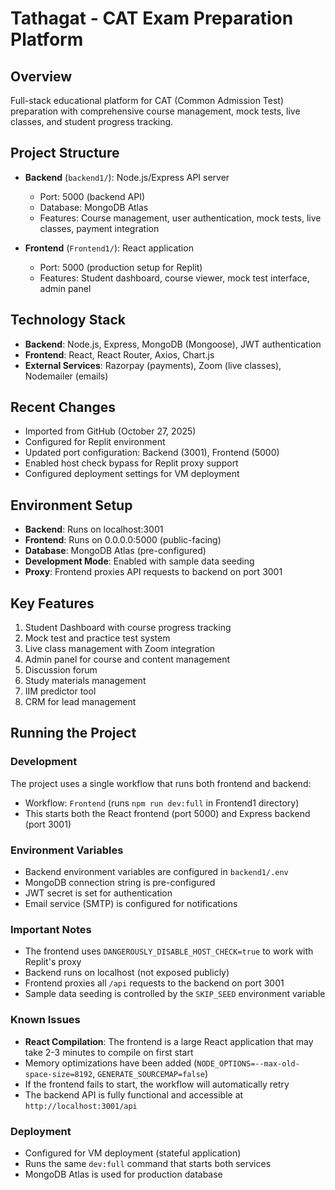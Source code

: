 # Tathagat - CAT Exam Preparation Platform

## Overview
Full-stack educational platform for CAT (Common Admission Test) preparation with comprehensive course management, mock tests, live classes, and student progress tracking.

## Project Structure
- **Backend** (`backend1/`): Node.js/Express API server
  - Port: 5000 (backend API)
  - Database: MongoDB Atlas
  - Features: Course management, user authentication, mock tests, live classes, payment integration
  
- **Frontend** (`Frontend1/`): React application
  - Port: 5000 (production setup for Replit)
  - Features: Student dashboard, course viewer, mock test interface, admin panel

## Technology Stack
- **Backend**: Node.js, Express, MongoDB (Mongoose), JWT authentication
- **Frontend**: React, React Router, Axios, Chart.js
- **External Services**: Razorpay (payments), Zoom (live classes), Nodemailer (emails)

## Recent Changes
- Imported from GitHub (October 27, 2025)
- Configured for Replit environment
- Updated port configuration: Backend (3001), Frontend (5000)
- Enabled host check bypass for Replit proxy support
- Configured deployment settings for VM deployment

## Environment Setup
- **Backend**: Runs on localhost:3001
- **Frontend**: Runs on 0.0.0.0:5000 (public-facing)
- **Database**: MongoDB Atlas (pre-configured)
- **Development Mode**: Enabled with sample data seeding
- **Proxy**: Frontend proxies API requests to backend on port 3001

## Key Features
1. Student Dashboard with course progress tracking
2. Mock test and practice test system
3. Live class management with Zoom integration
4. Admin panel for course and content management
5. Discussion forum
6. Study materials management
7. IIM predictor tool
8. CRM for lead management

## Running the Project

### Development
The project uses a single workflow that runs both frontend and backend:
- Workflow: `Frontend` (runs `npm run dev:full` in Frontend1 directory)
- This starts both the React frontend (port 5000) and Express backend (port 3001)

### Environment Variables
- Backend environment variables are configured in `backend1/.env`
- MongoDB connection string is pre-configured
- JWT secret is set for authentication
- Email service (SMTP) is configured for notifications

### Important Notes
- The frontend uses `DANGEROUSLY_DISABLE_HOST_CHECK=true` to work with Replit's proxy
- Backend runs on localhost (not exposed publicly)
- Frontend proxies all `/api` requests to the backend on port 3001
- Sample data seeding is controlled by the `SKIP_SEED` environment variable

### Known Issues
- **React Compilation**: The frontend is a large React application that may take 2-3 minutes to compile on first start
- Memory optimizations have been added (`NODE_OPTIONS=--max-old-space-size=8192`, `GENERATE_SOURCEMAP=false`) 
- If the frontend fails to start, the workflow will automatically retry
- The backend API is fully functional and accessible at `http://localhost:3001/api`

### Deployment
- Configured for VM deployment (stateful application)
- Runs the same `dev:full` command that starts both services
- MongoDB Atlas is used for production database
